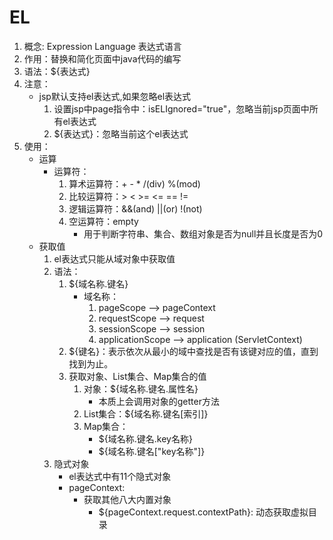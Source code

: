 # EL

1. 概念: Expression Language 表达式语言
2. 作用：替换和简化页面中java代码的编写
3. 语法：${表达式}
4. 注意：
    * jsp默认支持el表达式,如果忽略el表达式
        1. 设置jsp中page指令中：isELIgnored="true"，忽略当前jsp页面中所有el表达式
        2. \${表达式}：忽略当前这个el表达式
5. 使用：
    * 运算
        * 运算符：
            1. 算术运算符：+ - * /(div) %(mod)
            2. 比较运算符：> < >= <= == !=
            3. 逻辑运算符：&&(and) ||(or) !(not)
            4. 空运算符：empty
                * 用于判断字符串、集合、数组对象是否为null并且长度是否为0
    * 获取值
        1. el表达式只能从域对象中获取值
        2. 语法：
            1. ${域名称.键名}
                * 域名称：
                    1. pageScope        --> pageContext
                    2. requestScope     --> request
                    3. sessionScope     --> session
                    4. applicationScope --> application (ServletContext)
            2. ${键名}：表示依次从最小的域中查找是否有该键对应的值，直到找到为止。
            3. 获取对象、List集合、Map集合的值
                1. 对象：${域名称.键名.属性名}
                    * 本质上会调用对象的getter方法
                2. List集合：${域名称.键名[索引]}
                3. Map集合：
                    * ${域名称.键名.key名称}
                    * ${域名称.键名["key名称"]}
        3. 隐式对象
            * el表达式中有11个隐式对象
            * pageContext:
                * 获取其他八大内置对象
                    * ${pageContext.request.contextPath}: 动态获取虚拟目录
    